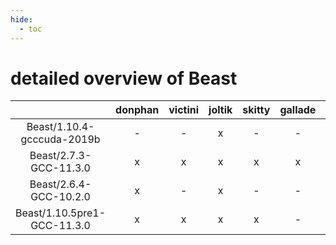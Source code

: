 ```yaml
---
hide:
  - toc
---
```


detailed overview of Beast
==========================

| |donphan|victini|joltik|skitty|gallade|accelgor|swalot|doduo|
| :---: | :---: | :---: | :---: | :---: | :---: | :---: | :---: | :---: |
|Beast/1.10.4-gcccuda-2019b|-|-|x|-|-|x|-|-|
|Beast/2.7.3-GCC-11.3.0|x|x|x|x|x|x|x|x|
|Beast/2.6.4-GCC-10.2.0|x|-|x|-|-|-|x|x|
|Beast/1.10.5pre1-GCC-11.3.0|x|x|x|x|-|x|x|x|
